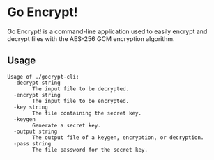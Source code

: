 # Go Encrypt!

Go Encrypt! is a command-line application used to easily encrypt and decrypt files with the AES-256 GCM encryption algorithm. 

## Usage
```
Usage of ./gocrypt-cli:
  -decrypt string
        The input file to be decrypted.
  -encrypt string
        The input file to be encrypted.
  -key string
        The file containing the secret key.
  -keygen
        Generate a secret key.
  -output string
        The output file of a keygen, encryption, or decryption.
  -pass string
        The file password for the secret key.
```
